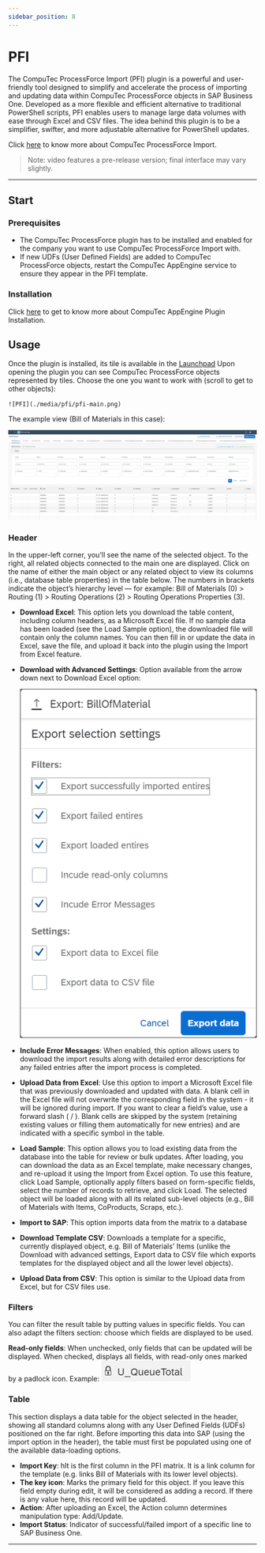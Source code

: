 ```yaml
---
sidebar_position: 8
---
```


# PFI

The CompuTec ProcessForce Import (PFI) plugin is a powerful and user-friendly tool designed to simplify and accelerate the process of importing and updating data within CompuTec ProcessForce objects in SAP Business One. Developed as a more flexible and efficient alternative to traditional PowerShell scripts, PFI enables users to manage large data volumes with ease through Excel and CSV files. The idea behind this plugin is to be a simplifier, swifter, and more adjustable alternative for PowerShell updates.

Click [here](https://www.youtube.com/watch?v=MSreLSZC8DU) to know more about CompuTec ProcessForce Import.

>Note: video features a pre-release version; final interface may vary slightly.

---

## Start

### Prerequisites

- The CompuTec ProcessForce plugin has to be installed and enabled for the company you want to use CompuTec ProcessForce Import with.
- If new UDFs (User Defined Fields) are added to CompuTec ProcessForce objects, restart the CompuTec AppEngine service to ensure they appear in the PFI template.

### Installation

Click [here](../administrators-guide/configuration-and-administration/overview.md#plugins) to get to know more about CompuTec AppEngine Plugin Installation.

## Usage

Once the plugin is installed, its tile is available in the [Launchpad](/docs/appengine/appengine-users-guide/launchpad/) Upon opening the plugin you can see CompuTec ProcessForce objects represented by tiles. Choose the one you want to work with (scroll to get to other objects):

    ![PFI](./media/pfi/pfi-main.png)

The example view (Bill of Materials in this case):

![PFI](./media/pfi/pfi-bill-of-materials.png)

### Header

In the upper-left corner, you'll see the name of the selected object. To the right, all related objects connected to the main one are displayed. Click on the name of either the main object or any related object to view its columns (i.e., database table properties) in the table below. The numbers in brackets indicate the object’s hierarchy level — for example: Bill of Materials (0) > Routing (1) > Routing Operations (2) > Routing Operations Properties (3).

- **Download Excel**: This option lets you download the table content, including column headers, as a Microsoft Excel file. If no sample data has been loaded (see the Load Sample option), the downloaded file will contain only the column names. You can then fill in or update the data in Excel, save the file, and upload it back into the plugin using the Import from Excel feature.
- **Download with Advanced Settings**: Option available from the arrow down next to Download Excel option:

    ![PFI](./media/pfi/pfi-advanced-download.png)

- **Include Error Messages**: When enabled, this option allows users to download the import results along with detailed error descriptions for any failed entries after the import process is completed.
- **Upload Data from Excel**: Use this option to import a Microsoft Excel file that was previously downloaded and updated with data. A blank cell in the Excel file will not overwrite the corresponding field in the system - it will be ignored during import. If you want to clear a field’s value, use a forward slash ( / ). Blank cells are skipped by the system (retaining existing values or filling them automatically for new entries) and are indicated with a specific symbol in the table.
- **Load Sample**: This option allows you to load existing data from the database into the table for review or bulk updates. After loading, you can download the data as an Excel template, make necessary changes, and re-upload it using the Import from Excel option. To use this feature, click Load Sample, optionally apply filters based on form-specific fields, select the number of records to retrieve, and click Load. The selected object will be loaded along with all its related sub-level objects (e.g., Bill of Materials with Items, CoProducts, Scraps, etc.).
- **Import to SAP**: This option imports data from the matrix to a database
- **Download Template CSV**: Downloads a template for a specific, currently displayed object, e.g. Bill of Materials' Items (unlike the Download with advanced settings, Export data to CSV file which exports templates for the displayed object and all the lower level objects).
- **Upload Data from CSV**: This option is similar to the Upload data from Excel, but for CSV files use.

### Filters

You can filter the result table by putting values in specific fields. You can also adapt the filters section: choose which fields are displayed to be used.

**Read-only fields**: When unchecked, only fields that can be updated will be displayed. When checked, displays all fields, with read-only ones marked by a padlock icon. Example: ![PFI](./media/pfi/pfi-padlock.png)

### Table

This section displays a data table for the object selected in the header, showing all standard columns along with any User Defined Fields (UDFs) positioned on the far right. Before importing this data into SAP (using the import option in the header), the table must first be populated using one of the available data-loading options.

- **Import Key**: hIt is the first column in the PFI matrix. It is a link column for the template (e.g. links Bill of Materials with its lower level objects).
- **The key icon**: Marks the primary field for this object. If you leave this field empty during edit, it will be considered as adding a record. If there is any value here, this record will be updated.
- **Action**: After uploading an Excel, the Action column determines manipulation type: Add/Update.
- **Import Status**: Indicator of successful/failed import of a specific line to SAP Business One.

---
